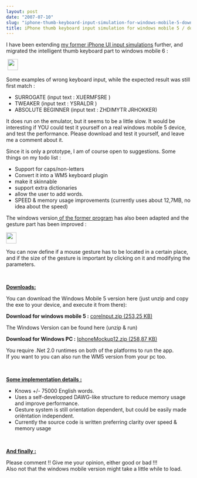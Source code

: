 ```yaml
---
layout: post
date: "2007-07-10"
slug: "iphone-thumb-keyboard-input-simulation-for-windows-mobile-5-download-available"
title: iPhone thumb keyboard input simulation for windows mobile 5 / download available
---
```


<p>
I have been&nbsp;extending <a href="https://www.corebvba.be/blog/IPhone+UI+Study+Keyboard+Text+Input+And+Gestures+Mock+Up+Download+Here.aspx">my&nbsp;former iPhone UI input simulations</a> further, and migrated the intelligent thumb keyboard part to windows mobile 6 : 
</p>
<p>
&nbsp;<img src="/blog/content/binary/iphoneMockupWM6.GIF" border="0" alt="" width="28" height="30" /> 
</p>
<p>
Some examples of wrong keyboard input, while the expected result was still first match : 
</p>
<ul class="rml-list">
	<li>SURROGATE (input text&nbsp;: XUERMFSRE ) </li>
	<li>TWEAKER (input text : YSRALDR ) </li>
	<li>ABSOLUTE BEGINNER (input text : ZHDIMYTR JRHOKKER)</li>
</ul>
<p>
It does run on the emulator, but it seems to be a little slow. It would be interesting if YOU could test it yourself on a real windows mobile 5 device, and test the performance. Please download and test it yourself, and leave me a comment about it. 
</p>
<p>
Since it is only a prototype, I&nbsp;am of course open to suggestions. Some things on my todo list : 
</p>
<ul>
	<li>Support for caps/non-letters </li>
	<li>Convert it into a WM5 keyboard plugin </li>
	<li>make it skinnable </li>
	<li>support extra dictionaries </li>
	<li>allow the user to add words. </li>
	<li>SPEED &amp; memory usage improvements (currently uses about 12,7MB, no idea about the speed)</li>
</ul>
<p>
The windows version<a href="https://www.corebvba.be/blog/IPhone+UI+Study+Keyboard+Text+Input+And+Gestures+Mock+Up+Download+Here.aspx"> of the former program</a> has also been adapted and the gesture part has been improved : 
</p>
<p>
<img src="/blog/content/binary/iphoneMockupPC2.GIF" border="0" alt="" width="28" height="30" /> 
</p>
<p>
You can now define if a mouse gesture has to be located in a certain place, and if the size of the gesture is important by clicking on it and modifying the parameters. 
</p>
<p>
&nbsp;
</p>
<p>
<u><strong>Downloads:</strong></u> 
</p>
<p>
You can download the Windows Mobile 5 version here (just unzip and copy the exe to your device, and execute it from there): 
</p>
<p>
<strong>Download for windows mobile 5 :</strong>&nbsp;<a href="https://www.corebvba.be/blog/content/binary/coreInput.zip">coreInput.zip (253,25 KB)</a> 
</p>
<p>
The Windows Version can be found here (unzip &amp; run) 
</p>
<p>
<strong>Download for Windows&nbsp;PC :</strong> <a href="https://www.corebvba.be/blog/content/binary/IphoneMockup12.zip">IphoneMockup12.zip (258,87 KB)</a> 
</p>
<p>
You require .Net 2.0 runtimes on both of the platforms to run the app.<br />
If you want to you can also run the WM5 version from your pc too. 
</p>
<p>
&nbsp;
</p>
<p>
<u><strong>Some implementation details :</strong></u> 
</p>
<ul>
	<li>Knows +/- 75000 English words. </li>
	<li>Uses a self-developped DAWG-like structure to reduce memory usage and improve performance. </li>
	<li>Gesture system is still orientation dependent, but could be easily made ori&euml;ntation independent. </li>
	<li>Currently the source code is written preferring clarity over speed &amp; memory usage</li>
</ul>
<p>
&nbsp;
</p>
<p>
<u><strong>And finally :</strong></u> 
</p>
<p>
Please comment !! Give me your opinion, either good or bad !!!<br />
Also not that the windows mobile version might take a little while to load. 
</p>
<p>
&nbsp;
</p>
